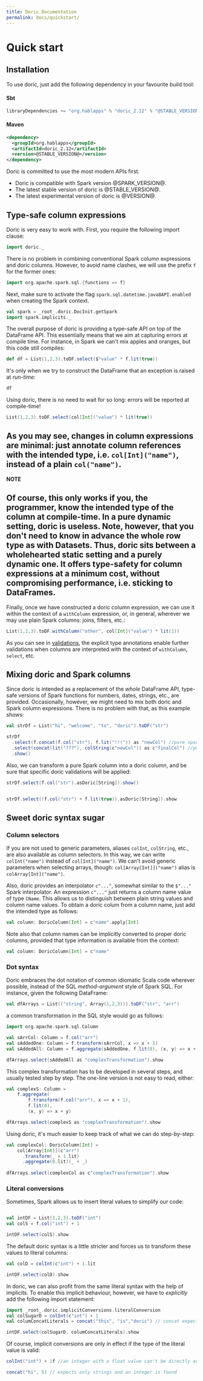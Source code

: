 ```yaml
---
title: Doric Documentation
permalink: docs/quickstart/
---
```


# Quick start

## Installation

To use doric, just add the following dependency in your favourite build tool:

#### Sbt
```scala
libraryDependencies += "org.hablapps" % "doric_2.12" % "@STABLE_VERSION@"
```
#### Maven
```xml
<dependency>
  <groupId>org.hablapps</groupId>
  <artifactId>doric_2.12</artifactId>
  <version>@STABLE_VERSION@</version>
</dependency>
```

Doric is committed to use the most modern APIs first.
* Doric is compatible with Spark version @SPARK_VERSION@.
* The latest stable version of doric is @STABLE_VERSION@.
* The latest experimental version of doric is @VERSION@.

## Type-safe column expressions

Doric is very easy to work with. First, you require the following import clause:

```scala mdoc
import doric._
```

There is no problem in combining conventional Spark column expressions and doric columns. 
However, to avoid name clashes, we will use the prefix `f` for the former ones:

```scala mdoc
import org.apache.spark.sql.{functions => f}
``` 

Next, make sure to activate the flag `spark.sql.datetime.java8API.enabled` when creating the Spark context.

```scala mdoc:invisible
val spark = _root_.doric.DocInit.getSpark
import spark.implicits._
```

The overall purpose of doric is providing a type-safe API on top of the DataFrame API. This essentially means 
that we aim at capturing errors at compile time. For instance, in Spark we can't mix apples and oranges, but this 
code still compiles:
```scala mdoc
def df = List(1,2,3).toDF.select($"value" * f.lit(true))
```
It's only when we try to construct the DataFrame that an exception is raised at _run-time_:
```scala mdoc:crash
df
``` 

Using doric, there is no need to wait for so long: errors will be reported at compile-time!
```scala mdoc:crash
List(1,2,3).toDF.select(col[Int]("value") * lit(true))
```

As you may see, changes in column expressions are minimal: just annotate column references with the intended type, 
i.e. `col[Int]("name")`, instead of a plain `col("name")`. 
---
**NOTE**

Of course, this only works if you, the programmer, know the intended type 
of the column at compile-time. In a pure dynamic setting, doric is useless. Note, however, that you don't need to know 
in advance the whole row type as with Datasets. Thus, doric sits between a wholehearted static setting and a 
purely dynamic one. It offers type-safety for column expressions at a minimum cost, without compromising performance, 
i.e. sticking to DataFrames.
---

Finally, once we have constructed a doric column expression, we can use it within the context of a `withColumn` expression, 
or, in general, wherever we may use plain Spark columns: joins, filters, etc.:

``` scala mdoc
List(1,2,3).toDF.withColumn("other", col[Int]("value") * lit(1))
```

As you can see in [validations](intro.md), the explicit type annotations enable further validations when columns
are interpreted with the context of `withColumn`, `select`, etc.

## Mixing doric and Spark columns

Since doric is intended as a replacement of the _whole_ DataFrame API, type-safe versions of Spark functions 
for numbers, dates, strings, etc., are provided. Occasionally, however, we might need to mix both doric and 
Spark column expressions. There is no problem with that, as this example shows: 

```scala mdoc
val strDf = List("hi", "welcome", "to", "doric").toDF("str")

strDf
  .select(f.concat(f.col("str"), f.lit("!!!")) as "newCol") //pure spark
  .select(concat(lit("???"), colString(c"newCol")) as c"finalCol") //pure and sweet doric
  .show()
```

Also, we can transform a pure Spark column into a doric column, and be sure that specific doric validations
will be applied:
```scala mdoc
strDf.select(f.col("str").asDoric[String]).show()
```

```scala mdoc:crash

strDf.select((f.col("str") + f.lit(true)).asDoric[String]).show
```

## Sweet doric syntax sugar

### Column selectors

If you are not used to generic parameters, aliases `colInt`, `colString`, etc., are also available as column selectors.
In this way, we can write `colInt("name")` instead of `col[Int]("name")`. We can't avoid generic parameters when 
selecting arrays, though: `col[Array[Int]]("name")` alias is `colArray[Int]("name")`.

Also, doric provides an interpolator `c"..."`, 
somewhat similar to the `$"..."` Spark interpolator. An expression `c"..."` just returns a column name value of type 
`CName`. This allows us to distinguish between plain string values and column name values. To obtain a doric colum 
from a column name, just add the intended type as follows:

```scala mdoc
val column: DoricColumn[Int] = c"name".apply[Int]
``` 

Note also that column names can be implicitly converted to proper doric columns, provided that type information is
available from the context:
```scala mdoc
val column: DoricColumn[Int] = c"name"
```

### Dot syntax

Doric embraces the dot notation of common idiomatic Scala code wherever possible, instead of the SQL
_method-argument_ style of Spark SQL. For instance, given the following DataFrame: 
```scala mdoc
val dfArrays = List(("string", Array(1,2,3))).toDF("str", "arr")
```

a common transformation in the SQL style would go as follows:
```scala mdoc
import org.apache.spark.sql.Column

val sArrCol: Column = f.col("arr")
val sAddedOne: Column = f.transform(sArrCol, x => x + 1)
val sAddedAll: Column = f.aggregate(sAddedOne, f.lit(0), (x, y) => x + y)

dfArrays.select(sAddedAll as "complexTransformation").show
```

[//]: # (NOTE JM: why?)

This complex transformation has to be developed in several steps, and usually tested step by step. 
The one-line version is not easy to read, either:

```scala mdoc
val complexS: Column = 
    f.aggregate(
        f.transform(f.col("arr"), x => x + 1), 
        f.lit(0), 
        (x, y) => x + y)

dfArrays.select(complexS as "complexTransformation").show
```

Using doric, it's much easier to keep track of what we can do step-by-step:
```scala mdoc
val complexCol: DoricColumn[Int] = 
    col[Array[Int]](c"arr")
      .transform(_ + 1.lit)
      .aggregate(0.lit)(_ + _)
  
dfArrays.select(complexCol as c"complexTransformation").show
```

### Literal conversions

Sometimes, Spark allows us to insert literal values to simplify our code: 

```scala mdoc

val intDF = List(1,2,3).toDF("int")
val colS = f.col("int") + 1

intDF.select(colS).show
```

The default doric syntax is a little stricter and forces us to transform these values to literal columns:

```scala mdoc
val colD = colInt(c"int") + 1.lit

intDF.select(colD).show
```

In doric, we can also profit from the same literal syntax with the help of implicits. To enable this implicit behaviour,
however, we have to _explicitly_ add the following import statement: 

```scala mdoc
import _root_.doric.implicitConversions.literalConversion
val colSugarD = colInt(c"int") + 1
val columConcatLiterals = concat("this", "is","doric") // concat expects DoricColumn[String] values, the conversion puts them as expected

intDF.select(colSugarD, columConcatLiterals).show
```

Of course, implicit conversions are only in effect if the type of the literal value is valid:
```scala mdoc:fail
colInt("int") + 1f //an integer with a float value can't be directly added in doric
```
```scala mdoc:fail
concat("hi", 5) // expects only strings and an integer is found
```
